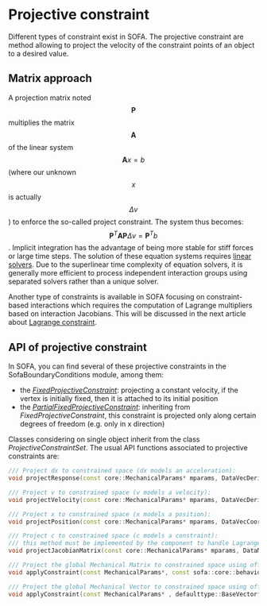 Projective constraint
=====================

Different types of constraint exist in SOFA. The projective constraint are method allowing to project the velocity of the constraint points of an object to a desired value.


Matrix approach
---------------

A projection matrix noted $$\mathbf{P}$$ multiplies the matrix $$\mathbf{A}$$ of the linear system $$\mathbf{A}x=b$$ (where our unknown $$x$$ is actually $$\Delta{v}$$) to enforce the so-called project constraint. The system thus becomes: $$\mathbf{P}^T\mathbf{A}\mathbf{P} \Delta v=\mathbf{P}^Tb$$. Implicit integration has the advantage of being more stable for stiff forces or large time steps. The solution of these equation systems requires [linear solvers](../../system-resolution/linear-solver/). Due to the superlinear time complexity of equation solvers, it is generally more efficient to process independent interaction groups using separated solvers rather than a unique solver.

Another type of constraints is available in SOFA focusing on constraint-based interactions which requires the computation of Lagrange multipliers based on interaction Jacobians. This will be discussed in the next article about [Lagrange constraint](./../lagrange-constraint/).



API of projective constraint
----------------------------

In SOFA, you can find several of these projective constraints in the SofaBoundaryConditions module, among them:

  - the [_FixedProjectiveConstraint_](../../../components/constraint/projective/fixedprojectiveconstraint/): projecting a constant velocity, if the vertex is initially fixed, then it is attached to its initial position
  - the [_PartialFixedProjectiveConstraint_](../../../components/constraint/projective/partialfixedprojectiveconstraint/): inheriting from _FixedProjectiveConstraint_, this constraint is projected only along certain degrees of freedom (e.g. only in x direction)

Classes considering on single object inherit from the class _ProjectiveConstraintSet_. The usual API functions associated to projective constraints are:

``` cpp
/// Project dx to constrained space (dx models an acceleration):
void projectResponse(const core::MechanicalParams* mparams, DataVecDeriv& resData);

/// Project v to constrained space (v models a velocity):
void projectVelocity(const core::MechanicalParams* mparams, DataVecDeriv& vData);

/// Project x to constrained space (x models a position):
void projectPosition(const core::MechanicalParams* mparams, DataVecCoord& xData);

/// Project c to constrained space (c models a constraint):
/// this method must be implemented by the component to handle Lagrange Multiplier based constraint
void projectJacobianMatrix(const core::MechanicalParams* mparams, DataMatrixDeriv& cData);

/// Project the global Mechanical Matrix to constrained space using offset parameter
void applyConstraint(const MechanicalParams*, const sofa::core::behavior::MultiMatrixAccessor*);

/// Project the global Mechanical Vector to constrained space using offset parameter
void applyConstraint(const MechanicalParams* , defaulttype::BaseVector*, const sofa::core::behavior::MultiMatrixAccessor*);

```